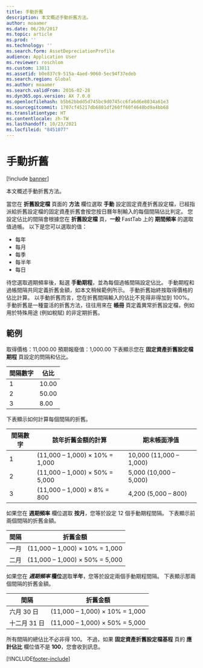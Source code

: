 ```yaml
---
title: 手動折舊
description: 本文概述手動折舊方法。
author: moaamer
ms.date: 06/20/2017
ms.topic: article
ms.prod: ''
ms.technology: ''
ms.search.form: AssetDepreciationProfile
audience: Application User
ms.reviewer: roschlom
ms.custom: 13811
ms.assetid: b0e837c9-515a-4aed-9060-5ec94f37edeb
ms.search.region: Global
ms.author: moaamer
ms.search.validFrom: 2016-02-28
ms.dyn365.ops.version: AX 7.0.0
ms.openlocfilehash: b5b62bbdd5d745bc9d0745cc6fa6d6e8034a61e3
ms.sourcegitcommit: 1707cf45217db6801df260ff60f4648bd9a4bb68
ms.translationtype: HT
ms.contentlocale: zh-TW
ms.lasthandoff: 10/23/2021
ms.locfileid: "8451077"
---
```

# <a name="manual-depreciation"></a>手動折舊

[!include [banner](../includes/banner.md)]

本文概述手動折舊方法。

當您在 **折舊設定檔** 頁面的 **方法** 欄位選取 **手動** 設定固定資產折舊設定檔，已經指派給折舊設定檔的固定資產折舊會按您按日曆年制輸入的每個間隔佔比判定。 您設定佔比的間隔會根據您在 **折舊設定檔** 頁，**一般** FastTab 上的 **期間頻率** 的選取值過帳。 以下是您可以選取的值：

- 每年
- 每月
- 每季
- 每半年
- 每日

待您選取週期頻率後，點選 **手動期程**，並為每個過帳間隔設定佔比。 手動期程和過帳間隔共同定義折舊金額，如本文稍候範例所示。 手動折舊始終按取得價格的佔比計算。 以手動折舊而言，您在折舊間隔輸入的佔比不見得非得加到 100%。 手動折舊是一種靈活的折舊方法，往往用來在 **帳冊** 頁定義異常折舊設定檔，例如用於特殊用途 (例如稅賦) 的非定期折舊。

## <a name="examples"></a>範例
取得價格：11,000.00 預期報廢值：1,000.00 下表顯示您在 **固定資產折舊設定檔期程** 頁設定的問隔和佔比。

| 間隔數字 | 佔比 |
|-----------------|------------|
| 1               | 10.00      |
| 2               | 50.00      |
| 3               | 8.00       |

下表顯示如何計算每個間隔的折舊。

|  間隔數字 | 該年折舊金額的計算 | 期末帳面淨值 |
|------------------|-----------------------------------------------|-------------------------------------------|
| 1                | (11,000 – 1,000) × 10% = 1,000                | 10,000 (11,000 – 1,000)                   |
| 2                | (11,000 – 1,000) × 50% = 5,000                | 5,000 (10,000 – 5,000)                    |
| 3                | (11,000 – 1,000) × 8% = 800                   | 4,200 (5,000 – 800)                       |

如果您在 **週期頻率** 欄位選取 **按月**，您等於設定 12 個手動期程間隔。 下表顯示前兩個間隔的折舊金額。

| 間隔 | 折舊金額            |
|----------|--------------------------------|
| 一月  | (11,000 – 1,000) × 10% = 1,000 |
| 二月 | (11,000 – 1,000) × 50% = 5,000 |

如果您在 *<strong><em>週期頻率</em>* 欄位</strong>選取<strong>半年</strong>，您等於設定兩個手動期程間隔。 下表顯示那兩個間隔的折舊金額。

| 間隔    | 折舊金額            |
|-------------|--------------------------------|
| 六月 30 日     | (11,000 – 1,000) × 10% = 1,000 |
| 十二月 31 日 | (11,000 – 1,000) × 50% = 5,000 |

所有間隔的總佔比不必非得 100。 不過，如果 **固定資產折舊設定檔基程** 頁的 **應計佔比** 欄位值不是 **100**，您會收到訊息。





[!INCLUDE[footer-include](../../includes/footer-banner.md)]
